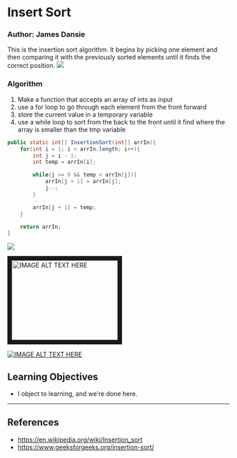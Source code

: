 # Insert Sort
### Author: James Dansie
This is the insertion sort algorithm. It begins by picking one element and then comparing it with the previously sorted elements until it finds the correct position. 
![](https://upload.wikimedia.org/wikipedia/commons/0/0f/Insertion-sort-example-300px.gif)

### Algorithm
1. Make a function that accepts an array of ints as input
2. use a for loop to go through each element from the front forward
3. store the current value in a temporary variable
4. use a while loop to sort from the back to the front until it find where the array is smaller than the tmp variable

```Java
public static int[] InsertionSort(int[] arrIn){
    for(int i = 1; i < arrIn.length; i++){
        int j = i - 1;
        int temp = arrIn[i];

        while(j >= 0 && temp < arrIn[j]){
            arrIn[j + 1] = arrIn[j];
            j--;
        }

        arrIn[j + 1] = temp;
    }

    return arrIn;
}
```

![](https://youtu.be/kPRA0W1kECg?t=10)

<a href="http://www.youtube.com/watch?feature=player_embedded&v=kPRA0W1kECg&t=277s
" target="_blank"><img src="http://img.youtube.com/vi/kPRA0W1kECg&t=277s/0.jpg" 
alt="IMAGE ALT TEXT HERE" width="240" height="180" border="10" /></a>

[![IMAGE ALT TEXT HERE](http://img.youtube.com/vi/kPRA0W1kECg&t=277s/0.jpg)](http://www.youtube.com/watch?v=kPRA0W1kECg&t=277s)


## Learning Objectives
* I object to learning, and we're done here.
---
## References
* https://en.wikipedia.org/wiki/Insertion_sort
* https://www.geeksforgeeks.org/insertion-sort/